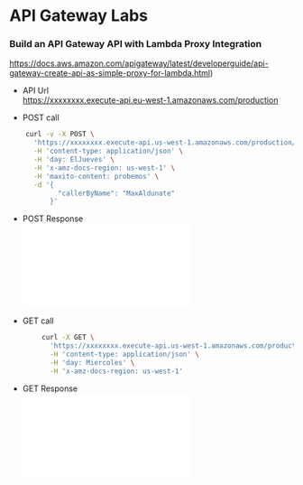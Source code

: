 # API Gateway Labs

### Build an API Gateway API with Lambda Proxy Integration  

https://docs.aws.amazon.com/apigateway/latest/developerguide/api-gateway-create-api-as-simple-proxy-for-lambda.html)


* API Url  
  https://xxxxxxxx.execute-api.eu-west-1.amazonaws.com/production

* POST call  
```bash
	curl -v -X POST \
	  'https://xxxxxxxx.execute-api.us-west-1.amazonaws.com/production/Tucuman?time=nochecita' \
	  -H 'content-type: application/json' \
	  -H 'day: ElJueves' \
	  -H 'x-amz-docs-region: us-west-1' \
	  -H 'maxito-content: probemos' \
	  -d '{
	        "callerByName": "MaxAldunate"
	      }'
```

  * POST Response  
  ![](proxy-integration/post-response.json)

* GET call  
```bash
		curl -X GET \
		  'https://xxxxxxxx.execute-api.us-west-1.amazonaws.com/production/Tucuman?time=tardecita' \
		  -H 'content-type: application/json' \
		  -H 'day: Miercoles' \
		  -H 'x-amz-docs-region: us-west-1'
```

  * GET Response  
  ![](proxy-integration/get-response.json)


